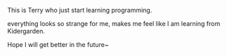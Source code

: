 This is Terry who just start learning programming. 

everything looks so strange for me, makes me feel like I am learning from Kidergarden.

Hope I will get better in the future~
